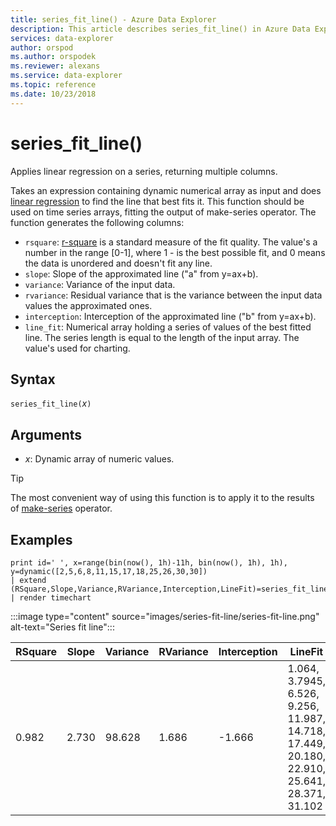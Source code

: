 ```yaml
---
title: series_fit_line() - Azure Data Explorer
description: This article describes series_fit_line() in Azure Data Explorer.
services: data-explorer
author: orspod
ms.author: orspodek
ms.reviewer: alexans
ms.service: data-explorer
ms.topic: reference
ms.date: 10/23/2018
---
```

# series_fit_line()

Applies linear regression on a series, returning multiple columns.  

Takes an expression containing dynamic numerical array as input and does [linear regression](https://en.wikipedia.org/wiki/Line_fitting) to find the line that best fits it. This function should be used on time series arrays, fitting the output of make-series operator. The function generates the following columns:
* `rsquare`: [r-square](https://en.wikipedia.org/wiki/Coefficient_of_determination) is a standard measure of the fit quality. The value's a number in the range [0-1], where 1 - is the best possible fit, and 0 means the data is unordered and doesn't fit any line. 
* `slope`: Slope of the approximated line ("a" from y=ax+b).
* `variance`: Variance of the input data.
* `rvariance`: Residual variance that is the variance between the input data values the approximated ones.
* `interception`: Interception of the approximated line ("b" from y=ax+b).
* `line_fit`: Numerical array holding a series of values of the best fitted line. The series length is equal to the length of the input array. The value's used for charting.

## Syntax

`series_fit_line(`*x*`)`

## Arguments

* *x*: Dynamic array of numeric values.

> [!TIP]
> The most convenient way of using this function is to apply it to the results of [make-series](make-seriesoperator.md) operator.

## Examples

<!-- csl: https://help.kusto.windows.net:443/Samples -->
```kusto
print id=' ', x=range(bin(now(), 1h)-11h, bin(now(), 1h), 1h), y=dynamic([2,5,6,8,11,15,17,18,25,26,30,30])
| extend (RSquare,Slope,Variance,RVariance,Interception,LineFit)=series_fit_line(y)
| render timechart
```

:::image type="content" source="images/series-fit-line/series-fit-line.png" alt-text="Series fit line":::

| RSquare | Slope | Variance | RVariance | Interception | LineFit                                                                                     |
|---------|-------|----------|-----------|--------------|---------------------------------------------------------------------------------------------|
| 0.982   | 2.730 | 98.628   | 1.686     | -1.666       | 1.064, 3.7945, 6.526, 9.256, 11.987, 14.718, 17.449, 20.180, 22.910, 25.641, 28.371, 31.102 |

